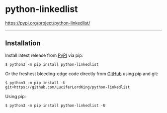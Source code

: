 # python-linkedlist

https://pypi.org/project/python-linkedlist/

---
## Installation
Install latest release from [PyPI](https://pypi.org) via pip:

```$ python3 -m pip install python-linkedlist```

Or the freshest bleeding-edge code directly from [GitHub](https://github.com/LuciferLordKing/python-linkedlist) using pip and git:

```$ python3 -m pip install -U git+https://github.com/LuciferLordKing/python-linkedlist```

Using pip:

```$ python3 -m pip install python-linkedlist -U```
